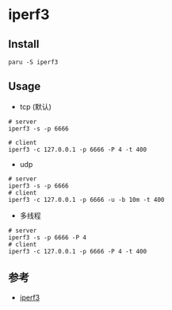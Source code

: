# iperf3


## Install
```
paru -S iperf3
```

## Usage

- tcp (默认)
```
# server
iperf3 -s -p 6666

# client
iperf3 -c 127.0.0.1 -p 6666 -P 4 -t 400
```

- udp
```
# server
iperf3 -s -p 6666
# client
iperf3 -c 127.0.0.1 -p 6666 -u -b 10m -t 400
```

- 多线程
```
# server
iperf3 -s -p 6666 -P 4
# client
iperf3 -c 127.0.0.1 -p 6666 -P 4 -t 400
```

## 参考
- [iperf3](https://iperf.fr/iperf-doc.php)
